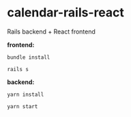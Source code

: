# calendar-rails-react
Rails backend + React frontend

**frontend:**  

`bundle install`  

`rails s`

**backend:**  

`yarn install`  

`yarn start`
